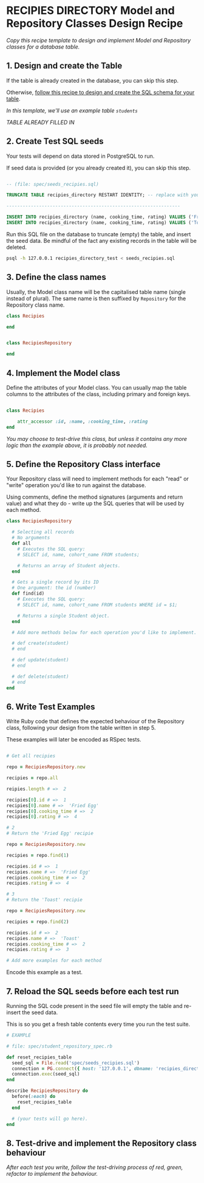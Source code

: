 # RECIPIES DIRECTORY Model and Repository Classes Design Recipe

_Copy this recipe template to design and implement Model and Repository classes for a database table._

## 1. Design and create the Table

If the table is already created in the database, you can skip this step.

Otherwise, [follow this recipe to design and create the SQL schema for your table](./single_table_design_recipe_template.md).

*In this template, we'll use an example table `students`*

*TABLE ALREADY FILLED IN*

## 2. Create Test SQL seeds

Your tests will depend on data stored in PostgreSQL to run.

If seed data is provided (or you already created it), you can skip this step.

```sql

-- (file: spec/seeds_recipies.sql)

TRUNCATE TABLE recipies_directory RESTART IDENTITY; -- replace with your own table name.

----------------------------------------------------------------

INSERT INTO recipies_directory (name, cooking_time, rating) VALUES ('Fried Egg', '2', '4');
INSERT INTO recipies_directory (name, cooking_time, rating) VALUES ('Toast', '2', '3');
```

Run this SQL file on the database to truncate (empty) the table, and insert the seed data. Be mindful of the fact any existing records in the table will be deleted.

```bash
psql -h 127.0.0.1 recipies_directory_test < seeds_recipies.sql
```

## 3. Define the class names

Usually, the Model class name will be the capitalised table name (single instead of plural). The same name is then suffixed by `Repository` for the Repository class name.

```ruby
class Recipies

end


class RecipiesRepository

end
```

## 4. Implement the Model class

Define the attributes of your Model class. You can usually map the table columns to the attributes of the class, including primary and foreign keys.

```ruby

class Recipies

 	attr_accessor :id, :name, :cooking_time, :rating
end

```

*You may choose to test-drive this class, but unless it contains any more logic than the example above, it is probably not needed.*

## 5. Define the Repository Class interface

Your Repository class will need to implement methods for each "read" or "write" operation you'd like to run against the database.

Using comments, define the method signatures (arguments and return value) and what they do - write up the SQL queries that will be used by each method.

```ruby
class RecipiesRepository

  # Selecting all records
  # No arguments
  def all
    # Executes the SQL query:
    # SELECT id, name, cohort_name FROM students;

    # Returns an array of Student objects.
  end

  # Gets a single record by its ID
  # One argument: the id (number)
  def find(id)
    # Executes the SQL query:
    # SELECT id, name, cohort_name FROM students WHERE id = $1;

    # Returns a single Student object.
  end

  # Add more methods below for each operation you'd like to implement.

  # def create(student)
  # end

  # def update(student)
  # end

  # def delete(student)
  # end
end
```

## 6. Write Test Examples

Write Ruby code that defines the expected behaviour of the Repository class, following your design from the table written in step 5.

These examples will later be encoded as RSpec tests.

```ruby

# Get all recipies

repo = RecipiesRepository.new

recipies = repo.all

reipies.length # =>  2

recipies[0].id # =>  1
recipies[0].name # =>  'Fried Egg'
recipies[0].cooking_time # =>  2
recipies[0].rating # =>  4

# 2
# Return the 'Fried Egg' recipie

repo = RecipiesRepository.new

recipies = repo.find(1)

recipies.id # =>  1
recipies.name # =>  'Fried Egg'
recipies.cooking_time # =>  2
recipies.rating # =>  4

# 3
# Return the 'Toast' recipie

repo = RecipiesRepository.new

recipies = repo.find(2)

recipies.id # =>  2
recipies.name # =>  'Toast'
recipies.cooking_time # =>  2
recipies.rating # =>  3

# Add more examples for each method
```

Encode this example as a test.

## 7. Reload the SQL seeds before each test run

Running the SQL code present in the seed file will empty the table and re-insert the seed data.

This is so you get a fresh table contents every time you run the test suite.

```ruby
# EXAMPLE

# file: spec/student_repository_spec.rb

def reset_recipies_table
  seed_sql = File.read('spec/seeds_recipies.sql')
  connection = PG.connect({ host: '127.0.0.1', dbname: 'recipies_directory_test' })
  connection.exec(seed_sql)
end

describe RecipiesRepository do
  before(:each) do 
    reset_recipies_table
  end

  # (your tests will go here).
end
```

## 8. Test-drive and implement the Repository class behaviour

_After each test you write, follow the test-driving process of red, green, refactor to implement the behaviour._
